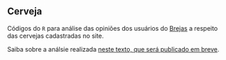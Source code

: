 ## Cerveja

Códigos do `R` para análise das opiniões dos usuários do [Brejas](http://brejas.com.br) a respeito das cervejas cadastradas no site.

Saiba sobre a análsie realizada [neste texto, que será publicado em breve](http://marcusnunes.me/XXX).